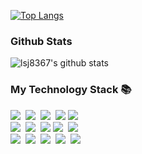 <!--
### Hi there 😄 
-->
[![Top Langs](https://github-readme-stats.vercel.app/api/top-langs/?username=lsj8367&layout=compact)](https://github.com/lsj8367/github-readme-stats)

### Github Stats
![lsj8367's github stats](https://github-readme-stats.vercel.app/api?username=lsj8367&show_icons=true&theme=tokyonight)
<!--
✨🔭🌱 👯🤔 💬📫 😄 ⚡ 
-->

<h3 align="left">My Technology Stack 📚</h3>
<p align="left">
  <img src="https://img.shields.io/badge/-JAVA-orange"/>&nbsp
  <img src="https://img.shields.io/badge/-PYHTON-blue"/>&nbsp
  <img src="https://img.shields.io/badge/-JAVASCRIPT-yellow"/>&nbsp
  <img src="https://img.shields.io/badge/-MariaDB-navy"/>
  <img src="https://img.shields.io/badge/-R-blue"/>
  <br>
  <img src="https://img.shields.io/badge/-Django-blue"/>&nbsp
  <img src="https://img.shields.io/badge/-Spring Framework-orange"/>&nbsp
  <img src="https://img.shields.io/badge/-HTML/CSS-green"/>
  <img src="https://img.shields.io/badge/-Node.js-yellow"/>&nbsp
  <img src="https://img.shields.io/badge/-SpringBoot-green"/>&nbsp
  <br>
  <img src="https://img.shields.io/badge/-Git-black"/>&nbsp
  <img src="https://img.shields.io/badge/-jQuery-blue"/>&nbsp
  <img src="https://img.shields.io/badge/-Ajax-yellow"/>&nbsp
  <img src="https://img.shields.io/badge/-Mybatis-orange"/>&nbsp
  <img src="https://img.shields.io/badge/-MongoDB-red"/>&nbsp
</p>
<!--
<h3 align="center">•••</h3>
-->

